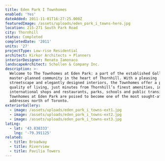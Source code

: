 ```yaml
---
title: Eden Park I Townhomes
enabled: 'Yes'
dateAdded: 2011-11-01T16:27:25.000Z
featuredImage: /assets/uploads/eden_park_i_towns-hero.jpg
location: 215-271 South Park Road
city: Thornhill
status: Completed
completedDate: '2011'
units: '27'
projectType: Low-rise Residential
architect: Kirkor Architects + Planners
interiorDesigner: Renato Iamonaco
landscapeArchitect: Schollen & Company Inc.
description: >-
  Welcome to The Townhomes at Eden Park: a part of the established Galleria
  master-planned community in the heart of Thornhill. With a pleasing
  streetscape and elegantly designed interiors, the Townhomes offer a premium
  quality of living, just minutes from Thornhill’s finest amenities, including
  international shops and restaurants, parks, schools and public transit. The
  Townhomes at Eden Park are poised to become one of the most sought-after
  addresses north of Toronto.
exteriorGallery:
  - image: /assets/uploads/eden_park_i_towns-ext1.jpg
  - image: /assets/uploads/eden_park_i_towns-ext2.jpg
  - image: /assets/uploads/eden_park_i_towns-ext3.jpg
latLng:
  - lat: '43.838333'
    lng: '-79.391125'
related:
  - title: Broadway
  - title: Riverview
  - title: Pavilia Towers
---
```


